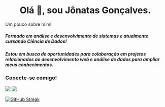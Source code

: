 <h1 align="center">Olá 👋, sou Jônatas Gonçalves.</h1>
<p align="left">Um pouco sobre mim!</p>
<h5 align="left">Formado em análise e desenvolvimento de sistemas e atualmente cursando Ciência de Dados!</h5> 
<h5>Estou em busca de oportunidades para colaboração em projetos relacionados ao desenvolvimento web e análise de dados para ampliar meus conhecimentos.</h5>

<h3>Conecte-se comigo!</h3>
<p align="left"><a href="www.linkedin.com/in/jônatas-gonçalves" target="_blank"> <img src="https://img.shields.io/badge/-LinkedIn-%230077B5?style=for-the-badge&logo=linkedin&logoColor=white"/></a>
<a href="https://wa.me/5518997418190" target="_blank"><img src="https://img.shields.io/badge/WhatsApp-25D366?style=for-the-badge&logo=whatsapp&logoColor=white"></a>
</p>

[![GitHub Streak](https://streak-stats.demolab.com?user=jonatasfelipe&theme=dark&hide_border=true&border_radius=5&locale=pt_BR&date_format=j%2Fn%5B%2FY%5D)](https://git.io/streak-stats)
